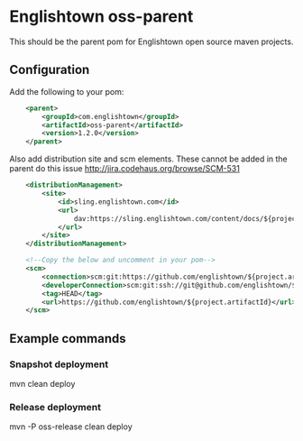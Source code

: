 # Englishtown oss-parent
This should be the parent pom for Englishtown open source maven projects.


## Configuration
Add the following to your pom:

```xml
    <parent>
        <groupId>com.englishtown</groupId>
        <artifactId>oss-parent</artifactId>
        <version>1.2.0</version>
    </parent>
```

Also add distribution site and scm elements.  These cannot be added in the parent do this issue
http://jira.codehaus.org/browse/SCM-531

```xml
    <distributionManagement>
        <site>
            <id>sling.englishtown.com</id>
            <url>
                dav:https://sling.englishtown.com/content/docs/${project.groupId}/${project.artifactId}/${project.version}
            </url>
        </site>
    </distributionManagement>

    <!--Copy the below and uncomment in your pom-->
    <scm>
        <connection>scm:git:https://github.com/englishtown/${project.artifactId}.git</connection>
        <developerConnection>scm:git:ssh://git@github.com/englishtown/${project.artifactId}.git</developerConnection>
        <tag>HEAD</tag>
        <url>https://github.com/englishtown/${project.artifactId}</url>
    </scm>
```


## Example commands

### Snapshot deployment
mvn clean deploy

### Release deployment
mvn -P oss-release clean deploy

